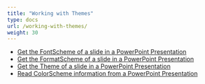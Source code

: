 ```yaml
---
title: "Working with Themes"
type: docs
url: /working-with-themes/
weight: 30
---
```


- [Get the FontScheme of a slide in a PowerPoint Presentation](/slides/get-the-fontscheme-of-a-slide-in-a-powerpoint-presentation/)
- [Get the FormatScheme of a slide in a PowerPoint Presentation](/slides/get-the-formatscheme-of-a-slide-in-a-powerpoint-presentation/)
- [Get the Theme of a slide in a PowerPoint Presentation](/slides/get-the-theme-of-a-slide-in-a-powerpoint-presentation/)
- [Read ColorScheme information from a PowerPoint Presentation](/slides/read-colorscheme-information-from-a-powerpoint-presentation/)
